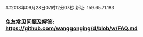 ##2018年09月28日07时12分07秒 新址: 159.65.71.183
### 兔友常见问题及解答: https://github.com/wanggonging/d/blob/w/FAQ.md
